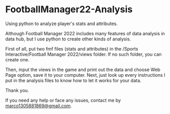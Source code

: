 # FootballManager22-Analysis
Using python to analyze player's stats and attributes.

Although Football Manager 2022 includes many features of data analysis in data hub, but I use python to create other kinds of analysis.

First of all, put two fmf files (stats and attributes) in the /Sports Interactive/Football Manager 2022/views folder. If no such folder, you can create one.

Then, input the views in the game and print out the data and choose Web Page option, save it to your computer.
Next, just look up every instructions I put in the analysis files to know how to let it works for your data.




Thank you.

If you need any help or face any issues, contact me by marco1305881869@gmail.com.
